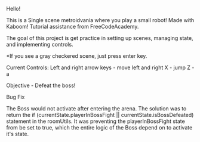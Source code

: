 Hello!

This is a Single scene metroidvania where you play a small robot! Made with Kaboom! Tutorial assistance from FreeCodeAcademy.

The goal of this project is get practice in setting up scenes, managing state, and implementing controls.

\*If you see a gray checkered scene, just press enter key.

Current Controls:
Left and right arrow keys - move left and right
X - jump
Z - a

Objective - Defeat the boss!

Bug Fix

The Boss would not activate after entering the arena. The solution was to return the if (currentState.playerInBossFight || currentState.isBossDefeated) statement in the roomUtils. It was preventing the playerInBossFight state from be set to true, which
the entire logic of the Boss depend on to activate it's state.
